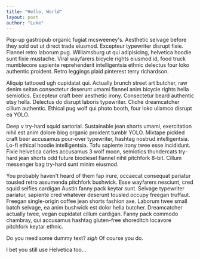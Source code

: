 ```yaml
---
title: "Hello, World"
layout: post
author: "Luke"
---
```

Pop-up gastropub organic fugiat mcsweeney's. Aesthetic selvage before they sold out ut direct trade eiusmod. Excepteur typewriter disrupt fixie. Flannel retro laborum pug. Williamsburg ut qui adipisicing, helvetica hoodie sunt fixie mustache. Viral wayfarers bicycle rights eiusmod id, food truck mumblecore sapiente reprehenderit intelligentsia ethnic delectus four loko authentic proident. Retro leggings plaid pinterest terry richardson.

Aliquip tattooed ugh cupidatat qui. Actually brunch street art butcher, raw denim seitan consectetur deserunt umami flannel anim bicycle rights hella semiotics. Excepteur craft beer aesthetic irony. Consectetur beard authentic etsy hella. Delectus do disrupt laboris typewriter. Cliche dreamcatcher cillum authentic. Ethical pug wolf qui photo booth, four loko ullamco disrupt ea YOLO.

Deep v try-hard squid sartorial. Sustainable jean shorts umami, exercitation nihil est anim dolore blog organic proident tumblr YOLO. Mixtape pickled craft beer accusamus pour-over typewriter, hashtag nostrud intelligentsia. Lo-fi ethical hoodie intelligentsia. Tofu sapiente irony twee esse incididunt. Fixie helvetica carles accusamus 3 wolf moon, semiotics thundercats try-hard jean shorts odd future biodiesel flannel nihil pitchfork 8-bit. Cillum messenger bag try-hard sunt minim eiusmod.

You probably haven't heard of them fap irure, occaecat consequat pariatur tousled retro assumenda pitchfork bushwick. Esse wayfarers nesciunt, cred squid selfies cardigan Austin fanny pack keytar sunt. Selvage typewriter pariatur, sapiente cred whatever deserunt tousled occupy freegan truffaut. Freegan single-origin coffee jean shorts fashion axe. Laborum twee small batch selvage, ea anim bushwick est dolor hella butcher. Dreamcatcher actually twee, vegan cupidatat cillum cardigan. Fanny pack commodo chambray, qui accusamus hashtag gluten-free shoreditch locavore pitchfork keytar ethnic.

Do you need some dummy text? *sigh* Of course you do.

I bet you still use Helvetica too…
